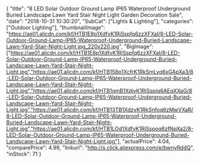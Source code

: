 {
	"title": "8 LED Solar Outdoor Ground Lamp IP65 Waterproof Underground Buried Landscape Lawn Yard Stair Night Light Garden Decoration Sale",
	"date": "2018-10-31 10:30:20",
	"SubCat": ["Lights & Lighting"],
	"categories": ["Outdoor Lighting"],
	"thumbnailImage": "https://ae01.alicdn.com/kf/HTB1E8p1XdfvK1RjSspfq6zzXFXaI/8-LED-Solar-Outdoor-Ground-Lamp-IP65-Waterproof-Underground-Buried-Landscape-Lawn-Yard-Stair-Night-Light.jpg_220x220.jpg",
	"BigImage": ["https://ae01.alicdn.com/kf/HTB1E8p1XdfvK1RjSspfq6zzXFXaI/8-LED-Solar-Outdoor-Ground-Lamp-IP65-Waterproof-Underground-Buried-Landscape-Lawn-Yard-Stair-Night-Light.jpg","https://ae01.alicdn.com/kf/HTB158p1XcfrK1RkSmLyq6xGApXa3/8-LED-Solar-Outdoor-Ground-Lamp-IP65-Waterproof-Underground-Buried-Landscape-Lawn-Yard-Stair-Night-Light.jpg","https://ae01.alicdn.com/kf/HTB1qmB1XdjvK1RjSspiq6AEqXXaG/8-LED-Solar-Outdoor-Ground-Lamp-IP65-Waterproof-Underground-Buried-Landscape-Lawn-Yard-Stair-Night-Light.jpg","https://ae01.alicdn.com/kf/HTB13TB1XdzvK1RkSnfoq6zMwVXaR/8-LED-Solar-Outdoor-Ground-Lamp-IP65-Waterproof-Underground-Buried-Landscape-Lawn-Yard-Stair-Night-Light.jpg","https://ae01.alicdn.com/kf/HTB1LOd1XdfvK1RjSspoq6zfNpXa2/8-LED-Solar-Outdoor-Ground-Lamp-IP65-Waterproof-Underground-Buried-Landscape-Lawn-Yard-Stair-Night-Light.jpg"],
	"actualPrice": 4.04,
	"comparePrice": 4.99,
	"linkurl": "http://s.click.aliexpress.com/e/bwnyRddQ",
	"inStock": 71
}
